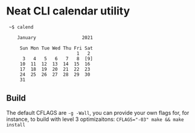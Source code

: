 # Neat CLI calendar utility

```
 ~$ calend

    January                 2021

     Sun Mon Tue Wed Thu Fri Sat
                          1   2
      3   4   5   6   7   8  [9]
     10  11  12  13  14  15  16
     17  18  19  20  21  22  23
     24  25  26  27  28  29  30
     31
```

## Build

The default CFLAGS are `-g -Wall`, you can provide your own flags for,
for instance, to build with level 3 optimizaitons:
`CFLAGS="-03" make && make install`
